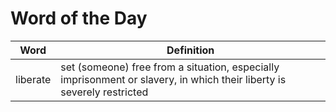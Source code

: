 # Word of the Day

|Word|Definition|
|---|---|
|liberate|set (someone) free from a situation, especially imprisonment or slavery, in which their liberty is severely restricted|